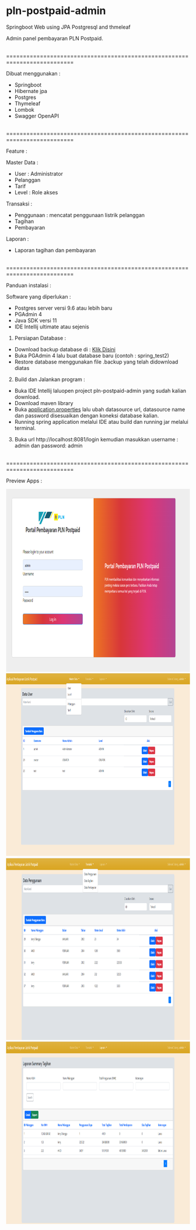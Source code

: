 # pln-postpaid-admin
Springboot Web using JPA Postgresql and thmeleaf

Admin panel pembayaran PLN Postpaid.

<br>==========================================================================<br>

Dibuat menggunakan :
- Springboot
- Hibernate jpa
- Postgres
- Thymeleaf
- Lombok
- Swagger OpenAPI

<br>==========================================================================<br>

Feature :

Master Data :
- User : Administrator
- Pelanggan
- Tarif
- Level : Role akses

Transaksi :
- Penggunaan : mencatat penggunaan listrik pelanggan
- Tagihan
- Pembayaran

Laporan :
- Laporan tagihan dan pembayaran

<br>==========================================================================<br>

Panduan instalasi :

Software yang diperlukan :
- Postgres server versi 9.6 atau lebih baru
- PGAdmin 4
- Java SDK versi 11
- IDE Intellij ultimate atau sejenis

1. Persiapan Database :
- Download backup database di : <a href="https://github.com/ratwareid/pln-postpaid-admin/tree/master/database"> Klik Disini</a>
- Buka PGAdmin 4 lalu buat database baru (contoh : spring_test2)
- Restore database menggunakan file .backup yang telah didownload diatas

2. Build dan Jalankan program :
- Buka IDE Intellij laluopen project pln-postpaid-admin yang sudah kalian download.
- Download maven library
- Buka <a href="https://github.com/ratwareid/pln-postpaid-admin/blob/master/src/main/resources/application.properties">application.properties</a> lalu ubah datasource url, datasource name dan password disesuaikan dengan koneksi database kalian.
- Running spring application melalui IDE atau build dan running jar melalui terminal.

3. Buka url http://localhost:8081/login kemudian masukkan username : admin dan password: admin

<br>==========================================================================<br>

Preview Apps :

<img src="https://github.com/ratwareid/pln-postpaid-admin/blob/master/preview/loginpage.png" alt="Login Page" width="1000" height="500">
<img src="https://github.com/ratwareid/pln-postpaid-admin/blob/master/preview/masterdata.png" alt="Master Data" width="1000" height="500">
<img src="https://github.com/ratwareid/pln-postpaid-admin/blob/master/preview/transaksi.png" alt="Transaksi" width="1000" height="500">
<img src="https://github.com/ratwareid/pln-postpaid-admin/blob/master/preview/laporan.png" alt="Laporan" width="1000" height="500">


